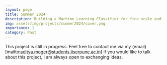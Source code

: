 ```yaml
---
layout: page
title: Summer 2024
description: Building a Machine Learning Classifier for fine scale audio data to detect avian vocalizations.
img: assets/img/projects/summer2024/cover.png
importance: 1
category: Past
---
```


This project is still in progress. Feel free to contact me via my (email)[mailto:aditya.moger@students.iiserpune.ac.in] if you would like to talk about this project, I am always open to exchanging ideas.